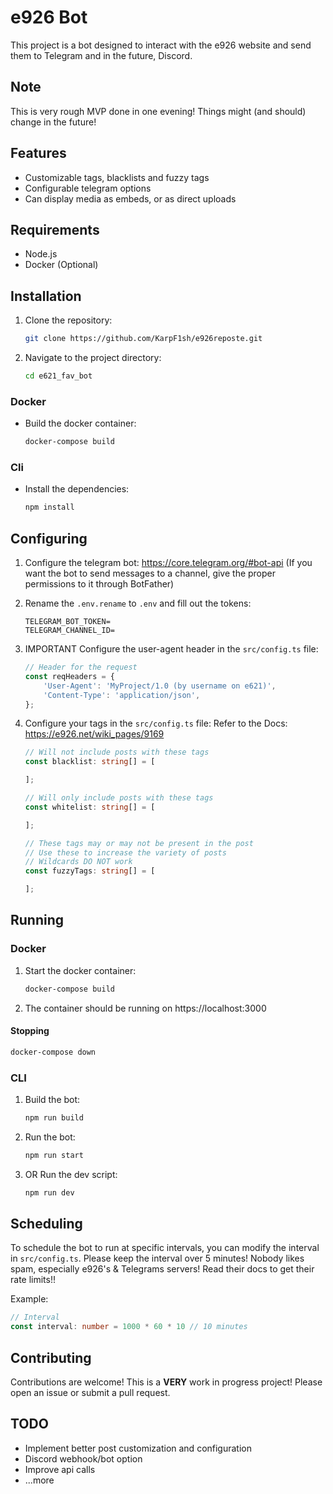 # e926 Bot

This project is a bot designed to interact with the e926 website and send them to Telegram and in the future, Discord.

## Note
This is very rough MVP done in one evening! Things might (and should) change in the future!

## Features

- Customizable tags, blacklists and fuzzy tags
- Configurable telegram options
- Can display media as embeds, or as direct uploads

## Requirements

- Node.js
- Docker (Optional)

## Installation

1. Clone the repository:
    ```sh
    git clone https://github.com/KarpF1sh/e926reposte.git
    ```
2. Navigate to the project directory:
    ```sh
    cd e621_fav_bot
    ```

### Docker

- Build the docker container:
    ```sh
    docker-compose build
    ```

### Cli

- Install the dependencies:
    ```sh
    npm install
    ```

## Configuring

1. Configure the telegram bot:
    https://core.telegram.org/#bot-api
    (If you want the bot to send messages to a channel, give the proper permissions to it through BotFather)


2. Rename the `.env.rename` to `.env` and fill out the tokens:

    ```
    TELEGRAM_BOT_TOKEN=
    TELEGRAM_CHANNEL_ID=
    ```

3. IMPORTANT Configure the user-agent header in the `src/config.ts` file:
    ```ts
    // Header for the request
    const reqHeaders = {
        'User-Agent': 'MyProject/1.0 (by username on e621)',
        'Content-Type': 'application/json',
    };
    ```

3. Configure your tags in the `src/config.ts` file:
    Refer to the Docs: https://e926.net/wiki_pages/9169
    ```ts
    // Will not include posts with these tags
    const blacklist: string[] = [

    ];

    // Will only include posts with these tags
    const whitelist: string[] = [

    ];

    // These tags may or may not be present in the post
    // Use these to increase the variety of posts
    // Wildcards DO NOT work
    const fuzzyTags: string[] = [

    ];
    ```

## Running

### Docker
1. Start the docker container:
    ```sh
    docker-compose build
    ```

2. The container should be running on https://localhost:3000

#### Stopping

```sh
docker-compose down
```

### CLI

1. Build the bot:
    ```sh
    npm run build
    ```

2. Run the bot:
    ```sh
    npm run start
    ```

3. OR Run the dev script:
     ```sh
    npm run dev
    ```

## Scheduling

To schedule the bot to run at specific intervals, you can modify the interval in `src/config.ts`. Please keep the interval over 5 minutes! Nobody likes spam, especially e926's & Telegrams servers!
Read their docs to get their rate limits!!

Example:
```ts
// Interval
const interval: number = 1000 * 60 * 10 // 10 minutes
```

## Contributing

Contributions are welcome! This is a **VERY** work in progress project! Please open an issue or submit a pull request.

## TODO

- Implement better post customization and configuration
- Discord webhook/bot option
- Improve api calls
- ...more
